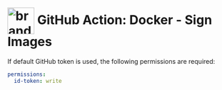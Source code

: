 <!-- start title -->

# <img src=".github/ghadocs/branding.svg" width="60px" align="center" alt="branding<icon:package color:gray-dark>" /> GitHub Action: Docker - Sign Images

<!-- end title -->
<!--
// jscpd:ignore-start
-->
<!-- markdownlint-disable MD013 -->
<!-- start badges -->
<!-- end badges -->
<!-- markdownlint-enable MD013 -->
<!--
// jscpd:ignore-end
-->
<!-- start description -->
<!-- end description -->
<!-- start contents -->
<!-- end contents -->

If default GitHub token is used, the following permissions are required:

```yml
permissions:
  id-token: write
```

<!-- start usage -->
<!-- end usage -->
<!-- start inputs -->
<!-- end inputs -->
<!-- markdownlint-disable MD013 -->
<!-- start outputs -->
<!-- end outputs -->
<!-- markdownlint-enable MD013 -->
<!-- start [.github/ghadocs/examples/] -->
<!-- end [.github/ghadocs/examples/] -->
